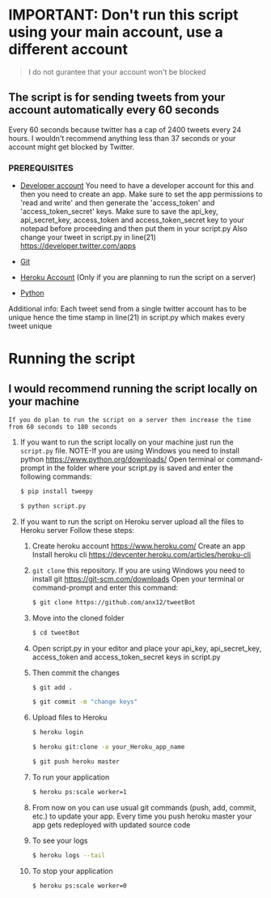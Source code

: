 # IMPORTANT: Don't run this script using your main account, use a different account
> I do not gurantee that your account won't be blocked

## The script is for sending tweets from your account automatically every 60 seconds

Every 60 seconds because twitter has a cap of 2400 tweets every 24 hours.
I wouldn't recommend anything less than 37 seconds or your account might get blocked by Twitter.

### PREREQUISITES
* [Developer account](https://developer.twitter.com/apps) You need to have a developer account for this and then you need to create an app. 
   Make sure to set the app permissions to 'read and write' and then generate the 'access_token' and 
   'access_token_secret' keys. 
   Make sure to save the api_key, api_secret_key, access_token and access_token_secret key to your notepad before proceeding and then put them in your script.py
   Also change your tweet in script.py in line(21)
https://developer.twitter.com/apps

* [Git](https://git-scm.com/downloads)

* [Heroku Account](https://www.heroku.com/) (Only if you are planning to run the script on a server)

* [Python](https://www.python.org/downloads/)


Additional info: Each tweet send from a single twitter account has to be unique hence the time stamp in line(21) in script.py which makes every tweet unique


# Running the script
## I would recommend running the script locally on your machine

   ```If you do plan to run the script on a server then increase the time from 60 seconds to 180 seconds```

1. If you want to run the script locally on your machine just run the ```script.py``` file.
   NOTE-If you are using Windows you need to install python https://www.python.org/downloads/
   Open terminal or command-prompt in the folder where your script.py is saved and enter the following commands:
   ```bash
   $ pip install tweepy
   ```
   ```bash
   $ python script.py
   ```

2. If you want to run the script on Heroku server upload all the files to Heroku server
   Follow these steps:
   1. Create heroku account https://www.heroku.com/
      Create an app
      Install heroku cli https://devcenter.heroku.com/articles/heroku-cli

   2. ```git clone``` this repository. 
      If you are using Windows you need to install git https://git-scm.com/downloads
      Open your terminal or command-prompt and enter this command:
      ```bash
      $ git clone https://github.com/anx12/tweetBot
      ```
   
   3. Move into the cloned folder
      ```bash
      $ cd tweetBot
      ```
      
   4. Open script.py in your editor and place your api_key, api_secret_key, 
      access_token and access_token_secret keys in script.py
   
   5. Then commit the changes 
      ```bash
      $ git add .
      ```
      ```bash
      $ git commit -m "change keys"
      ```
      
   6. Upload files to Heroku
      ```bash
      $ heroku login
      ```
      ```bash
      $ heroku git:clone -a your_Heroku_app_name
      ```
      ```bash
      $ git push heroku master
      ```
      
   7. To run your application
      ```bash
      $ heroku ps:scale worker=1
      ```
      
   8. From now on you can use usual git commands (push, add, commit, etc.) to update your app. 
      Every time you push heroku master your app gets redeployed with updated source code
      
   9. To see your logs
      ```bash
      $ heroku logs --tail
      ```
      
   10. To stop your application
       ```bash
       $ heroku ps:scale worker=0
       ```
     
      
   

